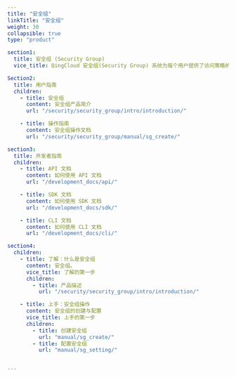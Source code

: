 ```yaml
---
title: "安全组"
linkTitle: "安全组"
weight: 30
collapsible: true
type: "product"

section1:
  title: 安全组 (Security Group)
  vice_title: QingCloud 安全组(Security Group) 系统为每个用户提供了访问策略统一管理功能，您可以通过安全组管理网络中上行、下行端口访问策略，并且对策略进行备份和回滚。

Section2:
  title: 用户指南
  children:
    - title: 安全组
      content: 安全组产品简介
      url: "/security/security_group/intro/introduction/"

    - title: 操作指南
      content: 安全组操作文档
      url: "/security/security_group/manual/sg_create/"

section3:
  title: 开发者指南
  children:
    - title: API 文档
      content: 如何使用 API 文档
      url: "/development_docs/api/"

    - title: SDK 文档
      content: 如何使用 SDK 文档
      url: "/development_docs/sdk/"

    - title: CLI 文档
      content: 如何使用 CLI 文档
      url: "/development_docs/cli/"

section4:
  children:
    - title: 了解：什么是安全组
      content: 安全组。
      vice_title: 了解的第一步
      children:
        - title: 产品描述
          url: "/security/security_group/intro/introduction/"

    - title: 上手：安全组操作
      content: 安全组的创建与配置
      vice_title: 上手的第一步
      children:
        - title: 创建安全组
          url: "manual/sg_create/" 
        - title: 配置安全组
          url: "manual/sg_setting/"  


---
```




